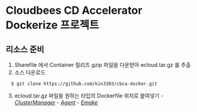 # Cloudbees CD Accelerator Dockerize 프로젝트
 
## 리소스 준비

  1. Sharefile 에서  Container 릴리즈 gzip 파일을 다운받아 ecloud.tar.gz 를 추출
  2. 소스 다운로드
  ```console
    $ git clone https://github.com/kin3303/cbca-docker.git
  ```
  3. ecloud.tar.gz 파일을 원하는 타입의 Dockerfile 위치로 붙여넣기
    - [*ClusterManager*](https://github.com/kin3303/ecea-docker/blob/master/dockerfiles/cm)
    - [*Agent*](https://github.com/kin3303/ecea-docker/tree/master/dockerfiles/agent)
    - [*Emake*](https://github.com/kin3303/ecea-docker/tree/master/dockerfiles/agent)  
